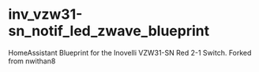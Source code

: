 # inv_vzw31-sn_notif_led_zwave_blueprint
HomeAssistant Blueprint for the Inovelli VZW31-SN Red 2-1 Switch. Forked from nwithan8
